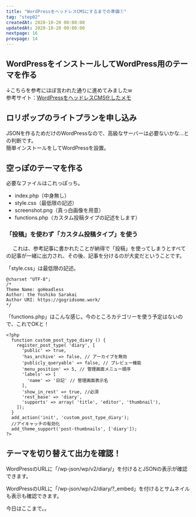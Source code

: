 ```yaml
---
title: "WordPressをヘッドレスCMSにするまでの準備①"
tag: "step02"
createdAt: 2020-10-20 00:00:00
updatedAt: 2020-10-20 00:00:00
nextpage: 16
prevpage: 14
---
```


## WordPressをインストールしてWordPress用のテーマを作る

↓こちらを参考にほぼ言われた通りに進めてみましたw  
参考サイト：[WordPressをヘッドレスCMS化したメモ](https://trs.mn/blog/2020/02/09/wordpress/)

## ロリポップのライトプランを申し込み

JSONを作るためだけのWordPressなので、高級なサーバーは必要ないかな…との判断です。  
簡単インストールをしてWordPressを設置。

## 空っぽのテーマを作る

必要なファイルはこれっぽっち。

- index.php（中身無し）
- style.css（最低限の記述）
- screenshot.png（真っ白画像を用意）
- functions.php（カスタム投稿タイプの記述をします）

### 「投稿」を使わず「カスタム投稿タイプ」を使う
　
これは、参考記事に書かれたことが納得で「投稿」を使ってしまうとすべての記事が一緒に出力され、その後、記事を分けるのが大変だということです。

「style.css」は最低限の記述。

    @charset "UTF-8";
    /*
    Theme Name: goHeadless
    Author: the Yoshiko Sarakai
    Author URI: https://gogridsome.work/
    */

「functions.php」はこんな感じ。今のところカテゴリーを使う予定はないので、これでOKと！

    <?php
      function custom_post_type_diary () {
        register_post_type( 'diary', [
          'public' => true,
          'has_archive' => false, // アーカイブを無効
          'publicly_queryable' => false, // プレビュー機能
          'menu_position' => 5, // 管理画面メニュー順序
          'labels' => [
            'name' => '日記' // 管理画面表示名
          ],
          'show_in_rest' => true, //必須
          'rest_base' => 'diary',
          'supports' => array( 'title', 'editor', 'thumbnail'),
        ]);
      }
      add_action('init', 'custom_post_type_diary');
      //アイキャッチの有効化
      add_theme_support('post-thumbnails', ['diary']);
    ?>

## テーマを切り替えて出力を確認！

WordPressのURLに「/wp-json/wp/v2/diary/」を付けるとJSONの表示が確認できます。

WordPressのURLに「/wp-json/wp/v2/diary/?_embed」を付けるとサムネイルも表示も確認できます。

今日はここまで。。
